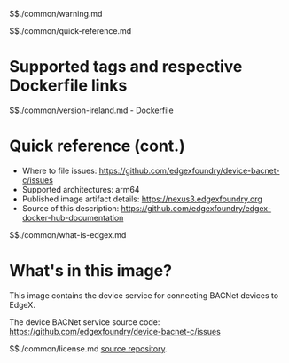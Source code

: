 $$./common/warning.md

$$./common/quick-reference.md

# Supported tags and respective Dockerfile links

$$./common/version-ireland.md
        - [Dockerfile](https://github.com/edgexfoundry/device-bacnet-c/blob/v1.3.2/scripts/Dockerfile.alpine)

# Quick reference (cont.)

- Where to file issues: https://github.com/edgexfoundry/device-bacnet-c/issues
- Supported architectures: arm64
- Published image artifact details: https://nexus3.edgexfoundry.org
- Source of this description: https://github.com/edgexfoundry/edgex-docker-hub-documentation

$$./common/what-is-edgex.md

# What's in this image?

This image contains the device service for connecting BACNet devices to EdgeX.

The device BACNet service source code: <https://github.com/edgexfoundry/device-bacnet-c/issues>

$$./common/license.md
[source repository](https://github.com/edgexfoundry/device-bacnet-c/blob/v1.3.2/Attribution.txt).
